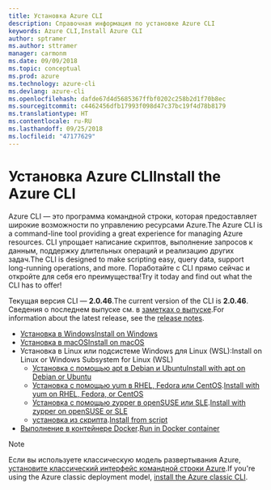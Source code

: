 ```yaml
---
title: Установка Azure CLI
description: Справочная информация по установке Azure CLI
keywords: Azure CLI,Install Azure CLI
author: sptramer
ms.author: sttramer
manager: carmonm
ms.date: 09/09/2018
ms.topic: conceptual
ms.prod: azure
ms.technology: azure-cli
ms.devlang: azure-cli
ms.openlocfilehash: dafde67d4d5685367ffbf0202c258b2d1f70b8ec
ms.sourcegitcommit: c4462456dfb17993f098d47c37bc19f4d78b8179
ms.translationtype: HT
ms.contentlocale: ru-RU
ms.lasthandoff: 09/25/2018
ms.locfileid: "47177629"
---
```

# <a name="install-the-azure-cli"></a><span data-ttu-id="073a9-104">Установка Azure CLI</span><span class="sxs-lookup"><span data-stu-id="073a9-104">Install the Azure CLI</span></span>

<span data-ttu-id="073a9-105">Azure CLI — это программа командной строки, которая предоставляет широкие возможности по управлению ресурсами Azure.</span><span class="sxs-lookup"><span data-stu-id="073a9-105">The Azure CLI is a command-line tool providing a great experience for managing Azure resources.</span></span> <span data-ttu-id="073a9-106">CLI упрощает написание скриптов, выполнение запросов к данным, поддержку длительных операций и реализацию других задач.</span><span class="sxs-lookup"><span data-stu-id="073a9-106">The CLI is designed to make scripting easy, query data, support long-running operations, and more.</span></span> <span data-ttu-id="073a9-107">Поработайте с CLI прямо сейчас и откройте для себя его преимущества!</span><span class="sxs-lookup"><span data-stu-id="073a9-107">Try it today and find out what the CLI has to offer!</span></span>

<span data-ttu-id="073a9-108">Текущая версия CLI — __2.0.46__.</span><span class="sxs-lookup"><span data-stu-id="073a9-108">The current version of the CLI is __2.0.46__.</span></span> <span data-ttu-id="073a9-109">Сведения о последнем выпуске см. в [заметках о выпуске](release-notes-azure-cli.md).</span><span class="sxs-lookup"><span data-stu-id="073a9-109">For information about the latest release, see the [release notes](release-notes-azure-cli.md).</span></span>

* [<span data-ttu-id="073a9-110">Установка в Windows</span><span class="sxs-lookup"><span data-stu-id="073a9-110">Install on Windows</span></span>](install-azure-cli-windows.md)
* [<span data-ttu-id="073a9-111">Установка в macOS</span><span class="sxs-lookup"><span data-stu-id="073a9-111">Install on macOS</span></span>](install-azure-cli-macos.md)
* <span data-ttu-id="073a9-112">Установка в Linux или подсистеме Windows для Linux (WSL):</span><span class="sxs-lookup"><span data-stu-id="073a9-112">Install on Linux or Windows Subsystem for Linux (WSL)</span></span>
  * [<span data-ttu-id="073a9-113">Установка с помощью apt в Debian и Ubuntu</span><span class="sxs-lookup"><span data-stu-id="073a9-113">Install with apt on Debian or Ubuntu</span></span>](install-azure-cli-apt.md)
  * <span data-ttu-id="073a9-114">[Установка с помощью yum в RHEL, Fedora или CentOS](install-azure-cli-yum.md).</span><span class="sxs-lookup"><span data-stu-id="073a9-114">[Install with yum on RHEL, Fedora, or CentOS](install-azure-cli-yum.md)</span></span>
  * <span data-ttu-id="073a9-115">[Установка с помощью zypper в openSUSE или SLE](install-azure-cli-zypper.md).</span><span class="sxs-lookup"><span data-stu-id="073a9-115">[Install with zypper on openSUSE or SLE](install-azure-cli-zypper.md)</span></span>
  * <span data-ttu-id="073a9-116">[установка из скрипта](install-azure-cli-linux.md).</span><span class="sxs-lookup"><span data-stu-id="073a9-116">[Install from script](install-azure-cli-linux.md)</span></span>
* <span data-ttu-id="073a9-117">[Выполнение в контейнере Docker](run-azure-cli-docker.md).</span><span class="sxs-lookup"><span data-stu-id="073a9-117">[Run in Docker container](run-azure-cli-docker.md)</span></span>

> [!NOTE]
> <span data-ttu-id="073a9-118">Если вы используете классическую модель развертывания Azure, [установите классический интерфейс командной строки Azure](install-classic-cli.md).</span><span class="sxs-lookup"><span data-stu-id="073a9-118">If you're using the Azure classic deployment model, [install the Azure classic CLI](install-classic-cli.md).</span></span>
